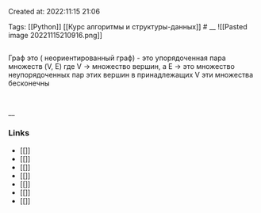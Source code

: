 

Created at: 2022:11:15 21:06

Tags: [[Python]] [[Курс алгоритмы и структуры-данных]]    #
__ 
![[Pasted image 20221115210916.png]]
##
Граф это  ( неориентированный граф) - это упорядоченная пара множеств (V, E)
где V -> множество вершин, а E -> это множество неупорядоченных пар этих вершин в принадлежащих V
эти множества бесконечны

``` python 



```

__

### Links

- [[]]
- [[]]
- [[]]
- [[]]
- [[]]
- [[]]
- [[]]